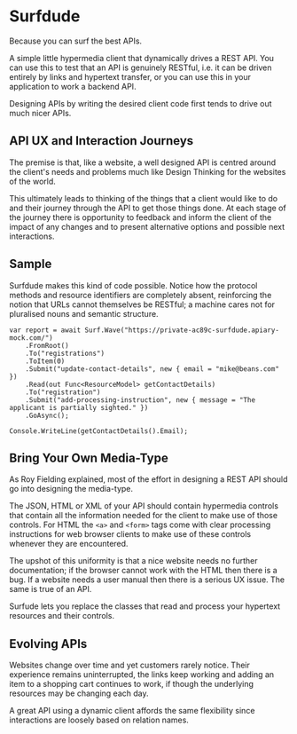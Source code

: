 # Surfdude

Because you can surf the best APIs.

A simple little hypermedia client that dynamically drives a REST API. You can use this to test that an API is genuinely
RESTful, i.e. it can be driven entirely by links and hypertext transfer, or you can use this in your application to work
a backend API.

Designing APIs by writing the desired client code first tends to drive out much nicer APIs.

## API UX and Interaction Journeys

The premise is that, like a website, a well designed API is centred around the client's needs and problems 
much like Design Thinking for the websites of the world.

This ultimately leads to thinking of the things that a client would like to do and their journey through the API to get
those things done. At each stage of the journey there is opportunity to feedback and inform the client of the impact of
any changes and to present alternative options and possible next interactions.

## Sample

Surfdude makes this kind of code possible. Notice how the protocol methods and resource identifiers are completely absent,
reinforcing the notion that URLs cannot themselves be RESTful; a machine cares not for pluralised nouns and semantic
structure.

	var report = await Surf.Wave("https://private-ac89c-surfdude.apiary-mock.com/")
		.FromRoot()
		.To("registrations")
		.ToItem(0)
		.Submit("update-contact-details", new { email = "mike@beans.com" })
		.Read(out Func<ResourceModel> getContactDetails)
		.To("registration")
		.Submit("add-processing-instruction", new { message = "The applicant is partially sighted." })
		.GoAsync();

	Console.WriteLine(getContactDetails().Email);

## Bring Your Own Media-Type

As Roy Fielding explained, most of the effort in designing a REST API should go into designing the media-type.

The JSON, HTML or XML of your API should contain hypermedia controls that contain all the information needed for the client
to make use of those controls. For HTML the `<a>` and `<form>` tags come with clear processing instructions for web browser
clients to make use of these controls whenever they are encountered.

The upshot of this uniformity is that a nice website needs no further documentation; if the browser cannot work with the
HTML then there is a bug. If a website needs a user manual then there is a serious UX issue. The same is true of an API.

Surfude lets you replace the classes that read and process your hypertext resources and their controls.

## Evolving APIs

Websites change over time and yet customers rarely notice. Their experience remains uninterrupted, the links keep working
and adding an item to a shopping cart continues to work, if though the underlying resources may be changing each day.

A great API using a dynamic client affords the same flexibility since interactions are loosely based on relation names.
